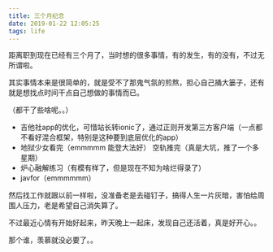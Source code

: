 ```yaml
---
title: 三个月纪念
date: 2019-01-22 12:05:25
tags: life
---
```


距离职到现在已经有三个月了，当时想的很多事情，有的发生，有的没有，不过无所谓啦。

其实事情本来是很简单的，就是受不了那鬼气氛的煎熬，担心自己捅大篓子，还有就是想找点时间干点自己想做的事情而已。

（都干了些啥呢。。）

*   吉他社app的优化，可惜站长转ionic了，通过正则开发第三方客户端（一点都不看好混合框架，特别是这种要到底层优化的app）
*   地狱少女看完（emmmmm 能登大法好）
空轨推完（真是大坑，推了一个多星期）
*   炉心融解练习（有模有样了，但是现在不知为啥烂得录了）
*   javfor（emmmmmm）

然后找工作就跟以前一样啦，没准备老是去碰钉子，搞得人生一片灰暗，害怕给周围人压力，老是希望自己消失算了。

不过最近心情有开始好起来，昨天晚上一起床，发现自己还活着，真是好开心。。

那个谁，羡慕就没必要了。。
